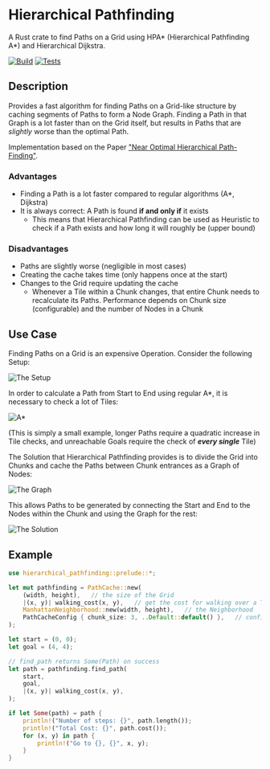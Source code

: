 
# Hierarchical Pathfinding

A Rust crate to find Paths on a Grid using HPA* (Hierarchical Pathfinding A*) and Hierarchical Dijkstra.

[![Build](https://github.com/mich101mich/hierarchical_pathfinding/actions/workflows/build.yml/badge.svg)](https://github.com/mich101mich/hierarchical_pathfinding/actions/workflows/build.yml)
[![Tests](https://github.com/mich101mich/hierarchical_pathfinding/actions/workflows/test.yml/badge.svg)](https://github.com/mich101mich/hierarchical_pathfinding/actions/workflows/test.yml)

## Description
Provides a fast algorithm for finding Paths on a Grid-like structure by caching segments of Paths to form a Node Graph. Finding a Path in that Graph is a lot faster than on the Grid itself, but results in Paths that are _slightly_ worse than the optimal Path.

Implementation based on the Paper ["Near Optimal Hierarchical Path-Finding"](https://www.researchgate.net/profile/Adi-Botea/publication/228785110_Near_optimal_hierarchical_path-finding_HPA/links/09e41508fc2fed9a72000000/Near-optimal-hierarchical-path-finding-HPA.pdf).

### Advantages
- Finding a Path is a lot faster compared to regular algorithms (A*, Dijkstra)
- It is always correct: A Path is found **if and only if** it exists
  - This means that Hierarchical Pathfinding can be used as Heuristic to check if a Path exists and how long it will roughly be (upper bound)

### Disadvantages
- Paths are slightly worse (negligible in most cases)
- Creating the cache takes time (only happens once at the start)
- Changes to the Grid require updating the cache
  - Whenever a Tile within a Chunk changes, that entire Chunk needs to recalculate its Paths. Performance depends on Chunk size (configurable) and the number of Nodes in a Chunk

## Use Case

Finding Paths on a Grid is an expensive Operation. Consider the following Setup:

![The Setup](https://github.com/mich101mich/hierarchical_pathfinding/blob/master/img/problem.png?raw=true)

In order to calculate a Path from Start to End using regular A*, it is necessary to check a
lot of Tiles:

![A*](https://github.com/mich101mich/hierarchical_pathfinding/blob/master/img/a_star.png?raw=true)

(This is simply a small example, longer Paths require a quadratic increase in Tile checks,
and unreachable Goals require the check of _**every single**_ Tile)

The Solution that Hierarchical Pathfinding provides is to divide the Grid into Chunks and
cache the Paths between Chunk entrances as a Graph of Nodes:

![The Graph](https://github.com/mich101mich/hierarchical_pathfinding/blob/master/img/hpa.png?raw=true)

This allows Paths to be generated by connecting the Start and End to the Nodes within the
Chunk and using the Graph for the rest:

![The Solution](https://github.com/mich101mich/hierarchical_pathfinding/blob/master/img/hpa_solution.png?raw=true)

## Example

```rust
use hierarchical_pathfinding::prelude::*;

let mut pathfinding = PathCache::new(
    (width, height),   // the size of the Grid
    |(x, y)| walking_cost(x, y),   // get the cost for walking over a Tile
    ManhattanNeighborhood::new(width, height),   // the Neighborhood
    PathCacheConfig { chunk_size: 3, ..Default::default() },   // config
);

let start = (0, 0);
let goal = (4, 4);

// find_path returns Some(Path) on success
let path = pathfinding.find_path(
    start,
    goal,
    |(x, y)| walking_cost(x, y),
);

if let Some(path) = path {
    println!("Number of steps: {}", path.length());
    println!("Total Cost: {}", path.cost());
    for (x, y) in path {
        println!("Go to {}, {}", x, y);
    }
}
```
